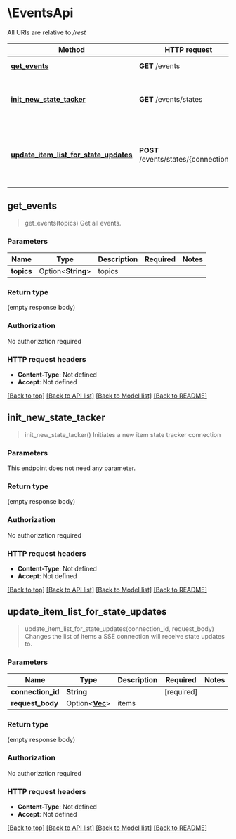 # \EventsApi

All URIs are relative to */rest*

Method | HTTP request | Description
------------- | ------------- | -------------
[**get_events**](EventsApi.md#get_events) | **GET** /events | Get all events.
[**init_new_state_tacker**](EventsApi.md#init_new_state_tacker) | **GET** /events/states | Initiates a new item state tracker connection
[**update_item_list_for_state_updates**](EventsApi.md#update_item_list_for_state_updates) | **POST** /events/states/{connectionId} | Changes the list of items a SSE connection will receive state updates to.



## get_events

> get_events(topics)
Get all events.

### Parameters


Name | Type | Description  | Required | Notes
------------- | ------------- | ------------- | ------------- | -------------
**topics** | Option<**String**> | topics |  |

### Return type

 (empty response body)

### Authorization

No authorization required

### HTTP request headers

- **Content-Type**: Not defined
- **Accept**: Not defined

[[Back to top]](#) [[Back to API list]](../README.md#documentation-for-api-endpoints) [[Back to Model list]](../README.md#documentation-for-models) [[Back to README]](../README.md)


## init_new_state_tacker

> init_new_state_tacker()
Initiates a new item state tracker connection

### Parameters

This endpoint does not need any parameter.

### Return type

 (empty response body)

### Authorization

No authorization required

### HTTP request headers

- **Content-Type**: Not defined
- **Accept**: Not defined

[[Back to top]](#) [[Back to API list]](../README.md#documentation-for-api-endpoints) [[Back to Model list]](../README.md#documentation-for-models) [[Back to README]](../README.md)


## update_item_list_for_state_updates

> update_item_list_for_state_updates(connection_id, request_body)
Changes the list of items a SSE connection will receive state updates to.

### Parameters


Name | Type | Description  | Required | Notes
------------- | ------------- | ------------- | ------------- | -------------
**connection_id** | **String** |  | [required] |
**request_body** | Option<[**Vec<String>**](String.md)> | items |  |

### Return type

 (empty response body)

### Authorization

No authorization required

### HTTP request headers

- **Content-Type**: Not defined
- **Accept**: Not defined

[[Back to top]](#) [[Back to API list]](../README.md#documentation-for-api-endpoints) [[Back to Model list]](../README.md#documentation-for-models) [[Back to README]](../README.md)

